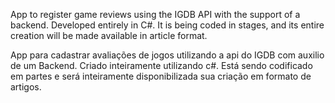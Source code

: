 
App to register game reviews using the IGDB API with the support of a backend. Developed entirely in C#. It is being coded in stages, and its entire creation will be made available in article format.

App para cadastrar avaliações de jogos utilizando a api do IGDB com auxilio de um Backend. Criado inteiramente utilizando c#. Está sendo codificado em partes e será inteiramente disponibilizada sua criação em formato de artigos.
